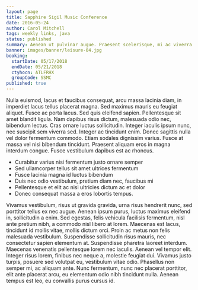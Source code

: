 ```yaml
---
layout: page
title: Sapphire Sigil Music Conference
date: 2016-05-24
author: Carol Mitchell
tags: weekly links, java
status: published
summary: Aenean ut pulvinar augue. Praesent scelerisque, mi ac viverra pellentesque.
banner: images/banner/leisure-04.jpg
booking:
  startDate: 05/17/2018
  endDate: 05/21/2018
  ctyhocn: ATLFRHX
  groupCode: SSMC
published: true
---
```

Nulla euismod, lacus et faucibus consequat, arcu massa lacinia diam, in imperdiet lacus tellus placerat magna. Sed maximus mauris eu feugiat aliquet. Fusce ac porta lacus. Sed quis eleifend sapien. Pellentesque sit amet blandit ligula. Nam dapibus risus dictum, malesuada odio nec, bibendum lectus. Cras ornare luctus sollicitudin. Integer iaculis ipsum nunc, nec suscipit sem viverra sed. Integer ac tincidunt enim. Donec sagittis nulla vel dolor fermentum commodo. Etiam sodales dignissim varius. Fusce at massa vel nisi bibendum tincidunt. Praesent aliquam eros in magna interdum congue. Fusce vestibulum dapibus est ac rhoncus.

* Curabitur varius nisi fermentum justo ornare semper
* Sed ullamcorper tellus sit amet ultrices fermentum
* Fusce lacinia magna id luctus bibendum
* Duis nec odio vestibulum, pretium diam nec, faucibus mi
* Pellentesque et elit ac nisi ultricies dictum ac et dolor
* Donec consequat massa a eros lobortis tempus.

Vivamus vestibulum, risus ut gravida gravida, urna risus hendrerit nunc, sed porttitor tellus ex nec augue. Aenean ipsum purus, luctus maximus eleifend in, sollicitudin a enim. Sed egestas, felis vehicula facilisis fermentum, nisl ante pretium nibh, a commodo nisl libero at lorem. Maecenas est lacus, tincidunt id mollis vitae, mollis dictum orci. Proin ac metus non felis malesuada vestibulum. Suspendisse sollicitudin risus mauris, nec consectetur sapien elementum at. Suspendisse pharetra laoreet interdum. Maecenas venenatis pellentesque lorem nec iaculis. Aenean vel tempor elit. Integer risus lorem, finibus nec neque a, molestie feugiat dui. Vivamus justo turpis, posuere sed volutpat eu, vestibulum vitae odio. Phasellus non semper mi, ac aliquam ante. Nunc fermentum, nunc nec placerat porttitor, elit ante placerat arcu, eu elementum odio nibh tincidunt nulla. Aenean tempus est leo, eu convallis purus cursus id.
